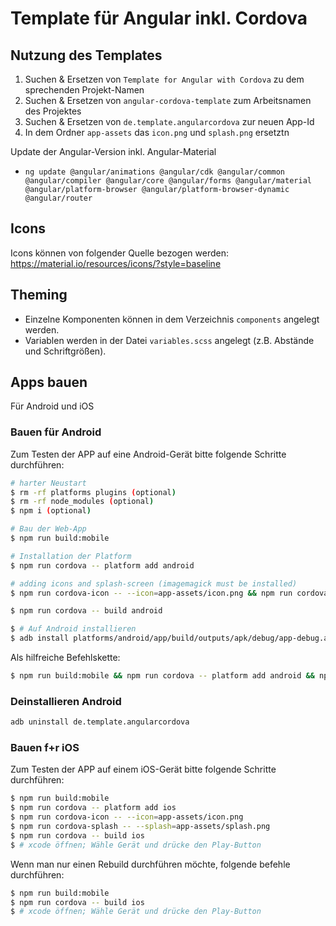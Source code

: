 # Template für Angular inkl. Cordova

## Nutzung des Templates

1. Suchen & Ersetzen von `Template for Angular with Cordova` zu dem sprechenden Projekt-Namen
2. Suchen & Ersetzen von `angular-cordova-template` zum Arbeitsnamen des Projektes
3. Suchen & Ersetzen von `de.template.angularcordova` zur neuen App-Id
4. In dem Ordner `app-assets` das `icon.png` und `splash.png` ersetztn

Update der Angular-Version inkl. Angular-Material
- `ng update @angular/animations @angular/cdk @angular/common @angular/compiler @angular/core @angular/forms @angular/material @angular/platform-browser @angular/platform-browser-dynamic @angular/router`

## Icons

Icons können von folgender Quelle bezogen werden:
https://material.io/resources/icons/?style=baseline

## Theming

- Einzelne Komponenten können in dem Verzeichnis `components` angelegt werden.
- Variablen werden in der Datei `variables.scss` angelegt (z.B. Abstände und Schriftgrößen).

## Apps bauen
Für Android und iOS

### Bauen für Android

Zum Testen der APP auf eine Android-Gerät bitte folgende Schritte durchführen:

```sh
# harter Neustart
$ rm -rf platforms plugins (optional)
$ rm -rf node_modules (optional)
$ npm i (optional)

# Bau der Web-App
$ npm run build:mobile

# Installation der Platform
$ npm run cordova -- platform add android

# adding icons and splash-screen (imagemagick must be installed)
$ npm run cordova-icon -- --icon=app-assets/icon.png && npm run cordova-splash -- --splash=app-assets/splash.png (optional)

$ npm run cordova -- build android

$ # Auf Android installieren
$ adb install platforms/android/app/build/outputs/apk/debug/app-debug.apk
```

Als hilfreiche Befehlskette:

```sh
$ npm run build:mobile && npm run cordova -- platform add android && npm run cordova -- build android
```

### Deinstallieren Android

```sh
adb uninstall de.template.angularcordova
```

### Bauen f+r iOS

Zum Testen der APP auf einem iOS-Gerät bitte folgende Schritte durchführen:

```sh
$ npm run build:mobile
$ npm run cordova -- platform add ios
$ npm run cordova-icon -- --icon=app-assets/icon.png
$ npm run cordova-splash -- --splash=app-assets/splash.png
$ npm run cordova -- build ios
$ # xcode öffnen; Wähle Gerät und drücke den Play-Button
```

Wenn man nur einen Rebuild durchführen möchte, folgende befehle durchführen:
```sh
$ npm run build:mobile
$ npm run cordova -- build ios
$ # xcode öffnen; Wähle Gerät und drücke den Play-Button
```
